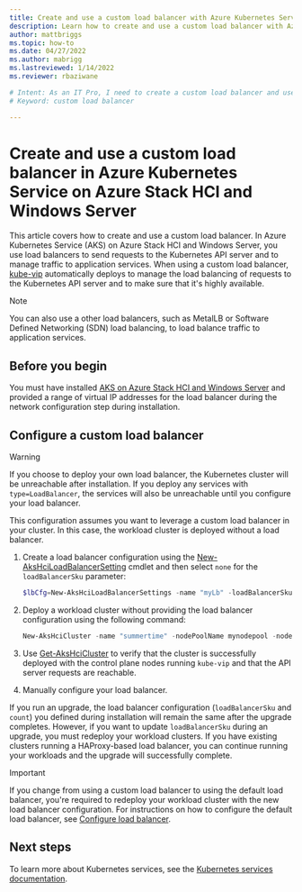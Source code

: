 ```yaml
---
title: Create and use a custom load balancer with Azure Kubernetes Service on Azure Stack HCI
description: Learn how to create and use a custom load balancer with Azure Kubernetes Service on Azure Stack HCI.
author: mattbriggs
ms.topic: how-to
ms.date: 04/27/2022
ms.author: mabrigg 
ms.lastreviewed: 1/14/2022
ms.reviewer: rbaziwane

# Intent: As an IT Pro, I need to create a custom load balancer and use it to send requests to the Kubernetes API server.
# Keyword: custom load balancer

---
```


# Create and use a custom load balancer in Azure Kubernetes Service on Azure Stack HCI and Windows Server

This article covers how to create and use a custom load balancer. In Azure Kubernetes Service (AKS) on Azure Stack HCI and Windows Server, you use load balancers to send requests to the Kubernetes API server and to manage traffic to application services. When using a custom load balancer, [kube-vip](https://kube-vip.io/) automatically deploys to manage the load balancing of requests to the Kubernetes API server and to make sure that it's highly available.

> [!NOTE]
> You can also use a other load balancers, such as MetalLB or Software Defined Networking (SDN) load balancing, to load balance traffic to application services.  

## Before you begin 

You must have installed [AKS on Azure Stack HCI and Windows Server](kubernetes-walkthrough-powershell.md) and provided a range of virtual IP addresses for the load balancer during the network configuration step during installation.

## Configure a custom load balancer 

> [!WARNING]
> If you choose to deploy your own load balancer, the Kubernetes cluster will be unreachable after installation. If you deploy any services with `type=LoadBalancer`, the services will also be unreachable until you configure your load balancer.

This configuration assumes you want to leverage a custom load balancer in your cluster. In this case, the workload cluster is deployed without a load balancer. 

1. Create a load balancer configuration using the [New-AksHciLoadBalancerSetting](./reference/ps/new-akshciloadbalancersetting.md) cmdlet and then select `none` for the `loadBalancerSku` parameter:

   ```powershell
   $lbCfg=New-AksHciLoadBalancerSettings -name "myLb" -loadBalancerSku "none" 
   ```
 
2. Deploy a workload cluster without providing the load balancer configuration using the following command:

   ```powershell
   New-AksHciCluster -name "summertime" -nodePoolName mynodepool -nodeCount 2 -OSType linux -nodeVmSize Standard_A4_v2 -loadBalancerSettings $lbCfg 
   ```

3. Use [Get-AksHciCluster](./reference/ps/get-akshcicluster.md) to verify that the cluster is successfully deployed with the control plane nodes running `kube-vip` and that the API server requests are reachable. 

4. Manually configure your load balancer.  

If you run an upgrade, the load balancer configuration (`loadBalancerSku` and `count`) you defined during installation will remain the same after the upgrade completes. However, if you want to update `loadBalancerSku` during an upgrade, you must redeploy your workload clusters. If you have existing clusters running a HAProxy-based load balancer, you can continue running your workloads and the upgrade will successfully complete. 

> [!IMPORTANT]
> If you change from using a custom load balancer to using the default load balancer, you're required to  redeploy your workload cluster with the new load balancer configuration. For instructions on how to configure the default load balancer, see [Configure load balancer](configure-load-balancer.md).  

## Next steps 

To learn more about Kubernetes services, see the [Kubernetes services documentation](https://kubernetes.io/docs/concepts/services-networking/service/). 

 

 